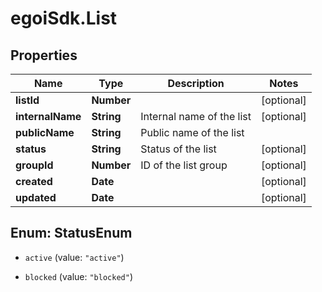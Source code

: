 # egoiSdk.List

## Properties
Name | Type | Description | Notes
------------ | ------------- | ------------- | -------------
**listId** | **Number** |  | [optional] 
**internalName** | **String** | Internal name of the list | [optional] 
**publicName** | **String** | Public name of the list | 
**status** | **String** | Status of the list | [optional] 
**groupId** | **Number** | ID of the list group | [optional] 
**created** | **Date** |  | [optional] 
**updated** | **Date** |  | [optional] 


<a name="StatusEnum"></a>
## Enum: StatusEnum


* `active` (value: `"active"`)

* `blocked` (value: `"blocked"`)




